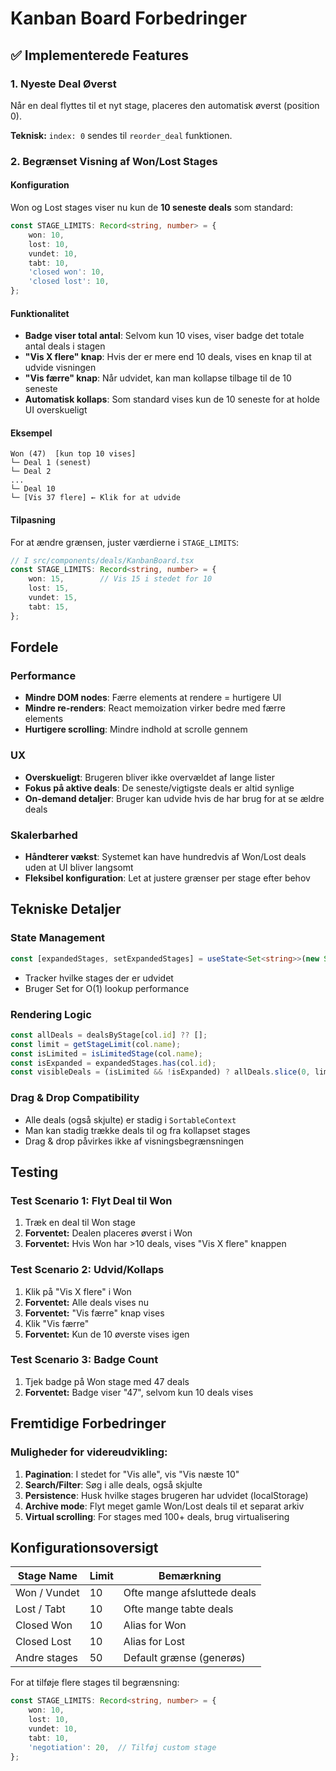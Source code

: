 # Kanban Board Forbedringer

## ✅ Implementerede Features

### 1. Nyeste Deal Øverst
Når en deal flyttes til et nyt stage, placeres den automatisk øverst (position 0).

**Teknisk:** `index: 0` sendes til `reorder_deal` funktionen.

### 2. Begrænset Visning af Won/Lost Stages

#### Konfiguration
Won og Lost stages viser nu kun de **10 seneste deals** som standard:

```typescript
const STAGE_LIMITS: Record<string, number> = {
    won: 10,
    lost: 10,
    vundet: 10,
    tabt: 10,
    'closed won': 10,
    'closed lost': 10,
};
```

#### Funktionalitet
- **Badge viser total antal**: Selvom kun 10 vises, viser badge det totale antal deals i stagen
- **"Vis X flere" knap**: Hvis der er mere end 10 deals, vises en knap til at udvide visningen
- **"Vis færre" knap**: Når udvidet, kan man kollapse tilbage til de 10 seneste
- **Automatisk kollaps**: Som standard vises kun de 10 seneste for at holde UI overskueligt

#### Eksempel
```
Won (47)  [kun top 10 vises]
└─ Deal 1 (senest)
└─ Deal 2
...
└─ Deal 10
└─ [Vis 37 flere] ← Klik for at udvide
```

#### Tilpasning
For at ændre grænsen, juster værdierne i `STAGE_LIMITS`:

```typescript
// I src/components/deals/KanbanBoard.tsx
const STAGE_LIMITS: Record<string, number> = {
    won: 15,        // Vis 15 i stedet for 10
    lost: 15,
    vundet: 15,
    tabt: 15,
};
```

## Fordele

### Performance
- **Mindre DOM nodes**: Færre elements at rendere = hurtigere UI
- **Mindre re-renders**: React memoization virker bedre med færre elements
- **Hurtigere scrolling**: Mindre indhold at scrolle gennem

### UX
- **Overskueligt**: Brugeren bliver ikke overvældet af lange lister
- **Fokus på aktive deals**: De seneste/vigtigste deals er altid synlige
- **On-demand detaljer**: Bruger kan udvide hvis de har brug for at se ældre deals

### Skalerbarhed
- **Håndterer vækst**: Systemet kan have hundredvis af Won/Lost deals uden at UI bliver langsomt
- **Fleksibel konfiguration**: Let at justere grænser per stage efter behov

## Tekniske Detaljer

### State Management
```typescript
const [expandedStages, setExpandedStages] = useState<Set<string>>(new Set());
```
- Tracker hvilke stages der er udvidet
- Bruger Set for O(1) lookup performance

### Rendering Logic
```typescript
const allDeals = dealsByStage[col.id] ?? [];
const limit = getStageLimit(col.name);
const isLimited = isLimitedStage(col.name);
const isExpanded = expandedStages.has(col.id);
const visibleDeals = (isLimited && !isExpanded) ? allDeals.slice(0, limit) : allDeals;
```

### Drag & Drop Compatibility
- Alle deals (også skjulte) er stadig i `SortableContext`
- Man kan stadig trække deals til og fra kollapset stages
- Drag & drop påvirkes ikke af visningsbegrænsningen

## Testing

### Test Scenario 1: Flyt Deal til Won
1. Træk en deal til Won stage
2. **Forventet:** Dealen placeres øverst i Won
3. **Forventet:** Hvis Won har >10 deals, vises "Vis X flere" knappen

### Test Scenario 2: Udvid/Kollaps
1. Klik på "Vis X flere" i Won
2. **Forventet:** Alle deals vises nu
3. **Forventet:** "Vis færre" knap vises
4. Klik "Vis færre"
5. **Forventet:** Kun de 10 øverste vises igen

### Test Scenario 3: Badge Count
1. Tjek badge på Won stage med 47 deals
2. **Forventet:** Badge viser "47", selvom kun 10 deals vises

## Fremtidige Forbedringer

### Muligheder for videreudvikling:
1. **Pagination**: I stedet for "Vis alle", vis "Vis næste 10"
2. **Search/Filter**: Søg i alle deals, også skjulte
3. **Persistence**: Husk hvilke stages brugeren har udvidet (localStorage)
4. **Archive mode**: Flyt meget gamle Won/Lost deals til et separat arkiv
5. **Virtual scrolling**: For stages med 100+ deals, brug virtualisering

## Konfigurationsoversigt

| Stage Name | Limit | Bemærkning |
|------------|-------|------------|
| Won / Vundet | 10 | Ofte mange afsluttede deals |
| Lost / Tabt | 10 | Ofte mange tabte deals |
| Closed Won | 10 | Alias for Won |
| Closed Lost | 10 | Alias for Lost |
| Andre stages | 50 | Default grænse (generøs) |

For at tilføje flere stages til begrænsning:
```typescript
const STAGE_LIMITS: Record<string, number> = {
    won: 10,
    lost: 10,
    vundet: 10,
    tabt: 10,
    'negotiation': 20,  // Tilføj custom stage
};
```

